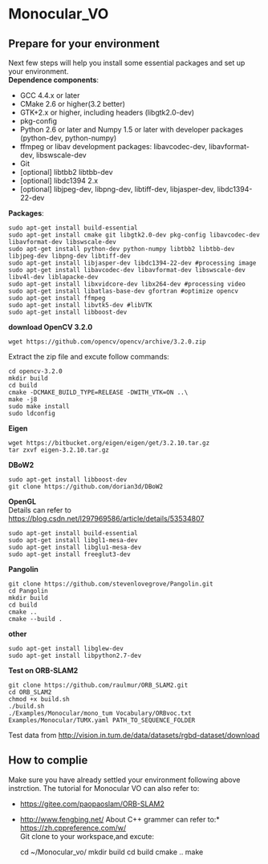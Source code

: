 Monocular_VO
==========
Prepare for your environment
----------
Next few steps will help you install some essential packages and set up your environment.  
__Dependence components__:
* GCC 4.4.x or later
* CMake 2.6 or higher(3.2 better)
* GTK+2.x or higher, including headers (libgtk2.0-dev)
* pkg-config
* Python 2.6 or later and Numpy 1.5 or later with developer packages (python-dev, python-numpy)
* ffmpeg or libav development packages: libavcodec-dev, libavformat-dev, libswscale-dev
* Git
* [optional] libtbb2 libtbb-dev
* [optional] libdc1394 2.x
* [optional] libjpeg-dev, libpng-dev, libtiff-dev, libjasper-dev, libdc1394-22-dev  

__Packages__:  

    sudo apt-get install build-essential
    sudo apt-get install cmake git libgtk2.0-dev pkg-config libavcodec-dev libavformat-dev libswscale-dev
    sudo apt-get install python-dev python-numpy libtbb2 libtbb-dev libjpeg-dev libpng-dev libtiff-dev
    sudo apt-get install libjasper-dev libdc1394-22-dev #processing image
    sudo apt-get install libavcodec-dev libavformat-dev libswscale-dev libv4l-dev liblapacke-dev
    sudo apt-get install libxvidcore-dev libx264-dev #processing video
    sudo apt-get install libatlas-base-dev gfortran #optimize opencv
    sudo apt-get install ffmpeg
    sudo apt-get install libvtk5-dev #libVTK
    sudo apt-get install libboost-dev
  
__download OpenCV 3.2.0__  

    wget https://github.com/opencv/opencv/archive/3.2.0.zip  
    
Extract the zip file and excute follow commands:  

    cd opencv-3.2.0
    mkdir build
    cd build
    cmake -DCMAKE_BUILD_TYPE=RELEASE -DWITH_VTK=ON ..\
    make -j8
    sudo make install
    sudo ldconfig  
    
__Eigen__  

    wget https://bitbucket.org/eigen/eigen/get/3.2.10.tar.gz
    tar zxvf eigen-3.2.10.tar.gz  
__DBoW2__  

    sudo apt-get install libboost-dev
    git clone https://github.com/dorian3d/DBoW2  
__OpenGL__  
Details can refer to https://blog.csdn.net/l297969586/article/details/53534807  

    sudo apt-get install build-essential  
    sudo apt-get install libgl1-mesa-dev  
    sudo apt-get install libglu1-mesa-dev  
    sudo apt-get install freeglut3-dev  
__Pangolin__

    git clone https://github.com/stevenlovegrove/Pangolin.git
    cd Pangolin
    mkdir build
    cd build
    cmake ..
    cmake --build .  
__other__

    sudo apt-get install libglew-dev
    sudo apt-get install libpython2.7-dev  
    
__Test on ORB-SLAM2__

    git clone https://github.com/raulmur/ORB_SLAM2.git
    cd ORB_SLAM2
    chmod +x build.sh
    ./build.sh
    ./Examples/Monocular/mono_tum Vocabulary/ORBvoc.txt Examples/Monocular/TUMX.yaml PATH_TO_SEQUENCE_FOLDER  
Test data from http://vision.in.tum.de/data/datasets/rgbd-dataset/download  

How to complie  
----------  
Make sure you have already settled your environment following above instrction. The tutorial for Monocular VO can also refer to:  
* https://gitee.com/paopaoslam/ORB-SLAM2
* http://www.fengbing.net/
About C++ grammer can refer to:* https://zh.cppreference.com/w/  
Git clone to your workspace,and excute:   

    cd ~/Monocular_vo/
    mkdir build
    cd build
    cmake ..
    make
    
